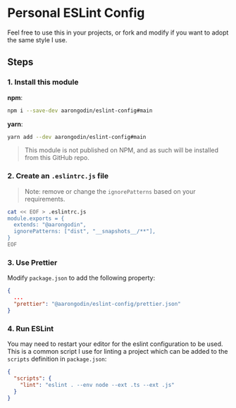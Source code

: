 # Personal ESLint Config

Feel free to use this in your projects, or fork and modify if you want to adopt the same style I use.

## Steps

### 1. Install this module

**npm**:

```sh
npm i --save-dev aarongodin/eslint-config#main
```

**yarn**:
```sh
yarn add --dev aarongodin/eslint-config#main
```

> This module is not published on NPM, and as such will be installed from this GitHub repo.

### 2. Create an `.eslintrc.js` file

> Note: remove or change the `ignorePatterns` based on your requirements.

```sh
cat << EOF > .eslintrc.js
module.exports = {
  extends: "@aarongodin",
  ignorePatterns: ["dist", "__snapshots__/**"],
}
EOF
```

### 3. Use Prettier

Modify `package.json` to add the following property:

```json
{
  ...
  "prettier": "@aarongodin/eslint-config/prettier.json"
}
```

### 4. Run ESLint

You may need to restart your editor for the eslint configuration to be used. This is a common script I use for linting a project which can be added to the `scripts` definition in `package.json`:

```json
{
  "scripts": {
    "lint": "eslint . --env node --ext .ts --ext .js"
  }
}
```
